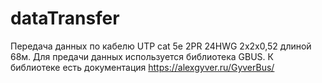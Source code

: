 # dataTransfer
 Передача данных по кабелю 
UTP cat 5e 2PR 24HWG 
2x2x0,52 длиной 68м.
 Для предачи данных используется библиотека GBUS.
К библиотеке есть документация https://alexgyver.ru/GyverBus/
